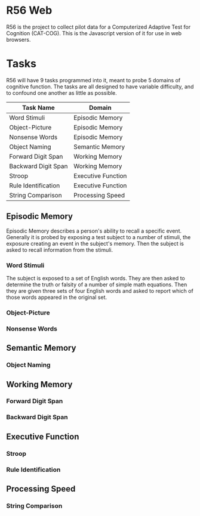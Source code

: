 # R56 Web

R56 is the project to collect pilot data for a Computerized Adaptive Test for Cognition (CAT-COG). This is the Javascript version of it for use in web browsers. 

# Tasks

R56 will have 9 tasks programmed into it, meant to probe 5 domains of cognitive function. The tasks are all designed to have variable difficulty, and to confound one another as little as possible.

<center>

| Task Name | Domain |
|-----------|--------|
|Word Stimuli|Episodic Memory|
|Object-Picture|Episodic Memory|
|Nonsense Words|Episodic Memory|
|Object Naming| Semantic Memory|
|Forward Digit Span|Working Memory|
|Backward Digit Span|Working Memory|
|Stroop|Executive Function|
|Rule Identification| Executive Function|
|String Comparison| Processing Speed|

</center>

## Episodic Memory

Episodic Memory describes a person's ability to recall a specific event. Generally it is probed by exposing a test subject to a number of stimuli, the exposure creating an event in the subject's memory. Then the subject is asked to recall information from the stimuli.

### Word Stimuli 

The subject is exposed to a set of English words. They are then asked to determine the truth or falsity of a number of simple math equations. Then they are given three sets of four English words and asked to report which of those words appeared in the original set.

[//]: # (TODO: Fill this out with up-to-date information.)

### Object-Picture

### Nonsense Words

## Semantic Memory

### Object Naming

## Working Memory

### Forward Digit Span

### Backward Digit Span

## Executive Function

### Stroop

### Rule Identification

## Processing Speed

### String Comparison
